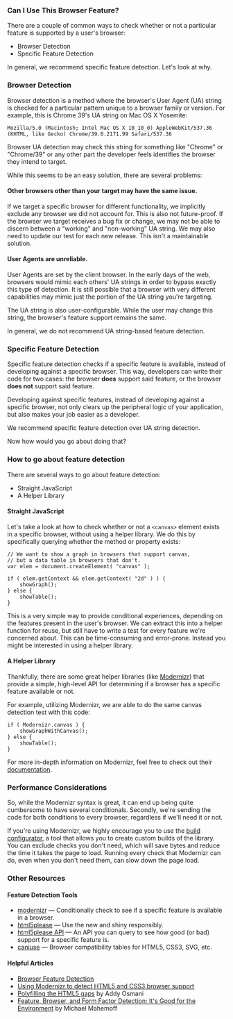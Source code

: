 <script>{
	"title": "Feature & Browser Detection",
	"level": "beginner"
}</script>

### Can I Use This Browser Feature?

There are a couple of common ways to check whether or not a particular feature is supported by a user's browser:

- Browser Detection
- Specific Feature Detection

In general, we recommend specific feature detection. Let's look at why.

### Browser Detection

Browser detection is a method where the browser's User Agent (UA) string is checked for a particular pattern unique to a browser family or version. For example, this is Chrome 39's UA string on Mac OS X Yosemite:

```
Mozilla/5.0 (Macintosh; Intel Mac OS X 10_10_0) AppleWebKit/537.36 (KHTML, like Gecko) Chrome/39.0.2171.99 Safari/537.36
```

Browser UA detection may check this string for something like "Chrome" or "Chrome/39" or any other part the developer feels identifies the browser they intend to target.

While this seems to be an easy solution, there are several problems:

#### Other browsers other than your target may have the same issue.

If we target a specific browser for different functionality, we implicitly exclude any browser we did not account for. This is also not future-proof. If the browser we target receives a bug fix or change, we may not be able to discern between a "working" and "non-working" UA string. We may also need to update our test for each new release. This isn't a maintainable solution.

#### User Agents are unreliable.

User Agents are set by the client browser. In the early days of the web, browsers would mimic each others' UA strings in order to bypass exactly this type of detection. It is still possible that a browser with very different capabilities may mimic just the portion of the UA string you're targeting.

The UA string is also user-configurable. While the user may change this string, the browser's feature support remains the same.

In general, we do not recommend UA string-based feature detection.

### Specific Feature Detection

Specific feature detection checks if a specific feature is available, instead of developing against a specific browser. This way, developers can write their code for two cases: the browser **does** support said feature, or the browser **does not** support said feature.

Developing against specific features, instead of developing against a specific browser, not only clears up the peripheral logic of your application, but also makes your job easier as a developer.

We recommend specific feature detection over UA string detection.

Now how would you go about doing that?

### How to go about feature detection

There are several ways to go about feature detection:

- Straight JavaScript
- A Helper Library

#### Straight JavaScript

Let's take a look at how to check whether or not a `<canvas>` element exists in a specific browser, without using a helper library. We do this by specifically querying whether the method or property exists:

```
// We want to show a graph in browsers that support canvas,
// but a data table in browsers that don't.
var elem = document.createElement( "canvas" );

if ( elem.getContext && elem.getContext( "2d" ) ) {
	showGraph();
} else {
	showTable();
}
```

This is a very simple way to provide conditional experiences, depending on the features present in the user's browser. We can extract this into a helper function for reuse, but still have to write a test for every feature we're concerned about. This can be time-consuming and error-prone. Instead you might be interested in using a helper library.

#### A Helper Library

Thankfully, there are some great helper libraries (like [Modernizr](http://modernizr.com/)) that provide a simple, high-level API for determining if a browser has a specific feature available or not.

For example, utilizing Modernizr, we are able to do the same canvas detection test with this code:

```
if ( Modernizr.canvas ) {
	showGraphWithCanvas();
} else {
	showTable();
}
```

For more in-depth information on Modernizr, feel free to check out their [documentation](http://modernizr.com/docs/).

### Performance Considerations

So, while the Modernizr syntax is great, it can end up being quite cumbersome to have several conditionals. Secondly, we're sending the code for both conditions to every browser, regardless if we'll need it or not.

If you're using Modernizr, we highly encourage you to use the [build configurator](http://modernizr.com/download/), a tool that allows you to create custom builds of the library. You can exclude checks you don't need, which will save bytes and reduce the time it takes the page to load. Running every check that Modernizr can do, even when you don't need them, can slow down the page load.

### Other Resources

#### Feature Detection Tools

- [modernizr](http://modernizr.com/) — Conditionally check to see if a specific feature is available in a browser.
- [html5please](http://html5please.com/) — Use the new and shiny responsibly.
- [html5please API](http://api.html5please.com/) — An API you can query to see how good (or bad) support for a specific feature is.
- [caniuse](http://caniuse.com/) — Browser compatibility tables for HTML5, CSS3, SVG, etc.

#### Helpful Articles

- [Browser Feature Detection](https://developer.mozilla.org/en-US/docs/Browser_Feature_Detection)
- [Using Modernizr to detect HTML5 and CSS3 browser support](http://www.adobe.com/devnet/dreamweaver/articles/using-modernizr.html)
- [Polyfilling the HTML5 gaps](http://addyosmani.com/polyfillthehtml5gaps/slides/#1) by Addy Osmani
- [Feature, Browser, and Form Factor Detection: It's Good for the Environment](http://www.html5rocks.com/en/tutorials/detection/index.html) by Michael Mahemoff

